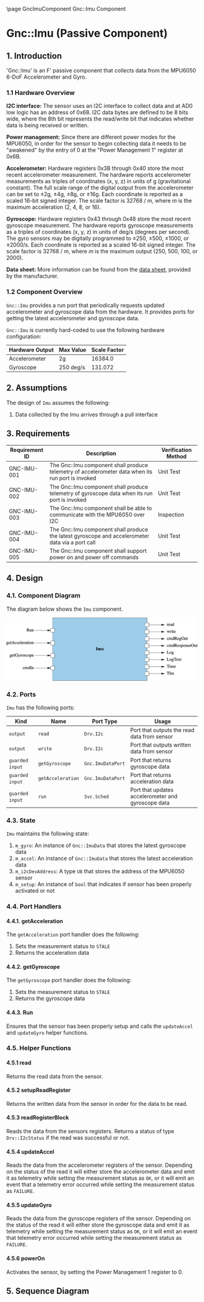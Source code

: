 \page GncImuComponent Gnc::Imu Component
# Gnc::Imu (Passive Component)

## 1. Introduction
'Gnc::Imu' is an F' passive component that collects data from the MPU6050 6-DoF Accelerometer and Gyro. 

### 1.1 Hardware Overview

**I2C interface:**
The sensor uses an I2C interface to collect data and at AD0 low logic has an address of 0x68. 
I2C data bytes are defined to be 8 bits wide, where the 8th bit represents the read/write bit that 
indicates whether data is being received or written. 

**Power management:**
Since there are different power modes for the MPU6050, in order for the sensor to begin collecting
data it needs to be "awakened" by the entry of 0 at the "Power Management 1" register at 0x6B. 

**Accelerometer:**
Hardware registers 0x3B through 0x40 store the most recent accelerometer measurement.
The hardware reports accelerometer measurements as triples of coordinates (x, y, z) in units of g
(gravitational constant).
The full scale range of the digital output from the accelerometer can be set to ±2g, ±4g, ±8g, or ±16g.
Each coordinate is reported as a scaled 16-bit signed integer.
The scale factor is 32768 / _m_, where _m_ is the maximum acceleration (2, 4, 8, or 16).

**Gyroscope:**
Hardware registers 0x43 through 0x48 store the most recent gyroscope measurement. 
The hardware reports gyroscope measurements as a triples of coordinates (x, y, z) in units of
deg/s (degrees per second).
The gyro sensors may be digitally programmed to ±250, ±500, ±1000, or ±2000/s.
Each coordinate is reported as a scaled 16-bit signed integer.
The scale factor is 32768 / _m_, where _m_ is the maximum output (250, 500, 100, or 2000).

**Data sheet:** More information can be found from the [data 
sheet](https://learn.adafruit.com/mpu6050-6-dof-accelerometer-and-gyro/downloads), 
provided by the manufacturer.

### 1.2 Component Overview

`Gnc::Imu` provides a run port that periodically requests updated accelerometer and
gyroscope data from the hardware.
It provides ports for getting the latest accelerometer and gyroscope data.

`Gnc::Imu` is currently hard-coded to use the following hardware configuration:

| Hardware Output | Max Value | Scale Factor |
|-----------------|-----------|--------------|
| Accelerometer   | 2g        | 16384.0      |
| Gyroscope       | 250 deg/s | 131.072      |

## 2. Assumptions
The design of `Imu` assumes the following:
1. Data collected by the Imu arrives through a pull interface

## 3. Requirements
| Requirement ID | Description                                                                                      | Verification Method |
|----------------|--------------------------------------------------------------------------------------------------|---------------------|
| GNC-IMU-001    | The Gnc::Imu component shall produce telemetry of accelerometer data when its run port is invoked | Unit Test           |
| GNC-IMU-002    | The Gnc::Imu component shall produce telemetry of gyroscope data when its run port is invoked    | Unit Test           |
| GNC-IMU-003    | The Gnc::Imu component shall be able to communicate with the MPU6050 over I2C                    | Inspection          |
| GNC-IMU-004    | The Gnc::Imu component shall produce the latest gyroscope and accelerometer data via a port call | Unit Test           |
| GNC-IMU-005    | The Gnc::Imu component shall support power on and power off commands                             | Unit Test           |

## 4. Design 

### 4.1. Component Diagram
The diagram below shows the `Imu` component.

![IMU Design](./img/imu.png)

### 4.2. Ports
`Imu` has the following ports: 

| Kind            | Name              | Port Type         | Usage                                              |
|-----------------|-------------------|-------------------|----------------------------------------------------|
| `output`        | `read`            | `Drv.I2c`         | Port that outputs the read data from sensor        |
| `output`        | `write`           | `Drv.I2c`         | Port that outputs written data from sensor         |
| `guarded input` | `getGyroscope`    | `Gnc.ImuDataPort` | Port that returns gyroscope data                   |
| `guarded input` | `getAcceleration` | `Gnc.ImuDataPort` | Port that returns acceleration data                |
| `guarded input` | `run`             | `Svc.Sched`       | Port that updates accelerometer and gyroscope data |

### 4.3. State
`Imu` maintains the following state:
1. `m_gyro`: An instance of `Gnc::ImuData` that stores the latest gyroscope data
2. `m_accel`: An instance of `Gnc::ImuData` that stores the latest acceleration data
3. `m_i2cDevAddress`: A type `U8` that stores the address of the MPU6050 sensor
4. `m_setup`: An instance of `bool` that indicates if sensor has been properly activated or not

### 4.4. Port Handlers

#### 4.4.1. getAcceleration
The `getAcceleration` port handler does the following: 
1. Sets the measurement status to `STALE`
2. Returns the acceleration data

#### 4.4.2. getGyroscope
The `getGyroscope` port handler does the following:
1. Sets the measurement status to `STALE`
2. Returns the gyroscope data

#### 4.4.3. Run
Ensures that the sensor has been properly setup and calls the `updateAccel` and `updateGyro` helper functions. 

### 4.5. Helper Functions

#### 4.5.1 read 
Returns the read data from the sensor.

#### 4.5.2 setupReadRegister
Returns the written data from the sensor in order for the data to be read. 

#### 4.5.3 readRegisterBlock
Reads the data from the sensors registers. Returns a status of type `Drv::I2cStatus` if the read was successful or not. 

#### 4.5.4 updateAccel
Reads the data from the accelerometer registers of the sensor. Depending on the status of the read it will either store 
the accelerometer data and emit it as telemetry while setting the measurement status as `OK`, or it will emit an event 
that a telemetry error occurred while setting the measurement status as `FAILURE`. 

#### 4.5.5 updateGyro
Reads the data from the gyroscope registers of the sensor. Depending on the status of the read it will either store the
gyroscope data and emit it as telemetry while setting the measurement status as `OK`, or it will emit an event that 
telemetry error occurred while setting the measurement status as `FAILURE`.

#### 4.5.6 powerOn
Activates the sensor, by setting the Power Management 1 register to 0. 

## 5. Sequence Diagram

